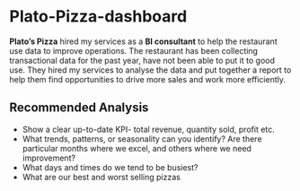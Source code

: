 # Plato-Pizza-dashboard

**Plato’s Pizza** hired my services as a **BI consultant** to help the restaurant use data to
improve operations. The restaurant has been collecting transactional data for the past year, have not been able to put it to good use. 
They hired my services to analyse the data and put together a report to help them find opportunities to drive more
sales and work more efficiently.

## Recommended Analysis
+ Show a clear up-to-date KPI- total revenue, quantity sold, profit etc.
+ What trends, patterns, or seasonality can you identify? Are there particular months where we excel, and others where we need improvement?
+ What days and times do we tend to be busiest?
+ What are our best and worst selling pizzas
